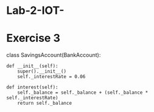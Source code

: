 # Lab-2-IOT-

# Exercise 3
class SavingsAccount(BankAccount):

    def __init__(self):
        super().__init__()
        self._interestRate = 0.06

    def interest(self):
        self._balance = self._balance + (self._balance * self._interestRate)
        return self._balance


